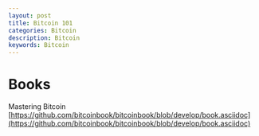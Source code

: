 ```yaml
---
layout: post
title: Bitcoin 101
categories: Bitcoin
description: Bitcoin
keywords: Bitcoin
---
```


# Books
Mastering Bitcoin  [https://github.com/bitcoinbook/bitcoinbook/blob/develop/book.asciidoc](https://github.com/bitcoinbook/bitcoinbook/blob/develop/book.asciidoc)  